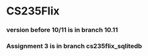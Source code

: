 # CS235Flix
### version before 10/11 is in branch 10.11

### Assignment 3 is in branch cs235flix_sqlitedb
